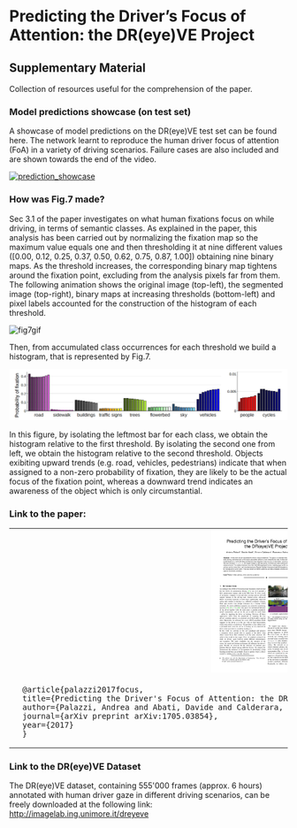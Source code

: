 # Predicting the Driver’s Focus of Attention: the DR(eye)VE Project

## Supplementary Material

Collection of resources useful for the comprehension of the paper.

### Model predictions showcase (on test set)

A showcase of model predictions on the DR(eye)VE test set can be found here. The network learnt to reproduce the human driver focus of attention (FoA) in a variety of driving scenarios. Failure cases are also included and are shown towards the end of the video.

[![prediction_showcase](https://img.youtube.com/vi/GKjzOcwoc68/0.jpg)](https://www.youtube.com/watch?v=GKjzOcwoc68)

### How was Fig.7 made?
Sec 3.1 of the paper investigates on what human fixations focus on 
while driving, in terms of semantic classes. As explained in the paper,
this analysis has been carried out by normalizing the fixation map
so the maximum value equals one and then thresholding it at nine
different values ([0.00, 0.12, 0.25, 0.37, 0.50, 0.62, 0.75, 0.87, 1.00])
obtaining nine binary maps. As the threshold increases, the corresponding
binary map tightens around the fixation point, excluding from the 
analysis pixels far from them.
The following animation shows the original image (top-left), the segmented
image (top-right), binary maps at increasing thresholds (bottom-left) and 
pixel labels accounted for the construction of the histogram of each threshold.

![fig7gif](https://media.giphy.com/media/l378jbMUMxdQ4Hlza/giphy.gif "fig7gif")
 
Then, from accumulated class occurrences for each threshold we build a 
histogram, that is represented by Fig.7.

![fig7](img/fig7.png "fig7")

In this figure, by isolating the leftmost bar for each class, we obtain 
the histogram relative to the first threshold. By isolating the second one from 
left, we obtain the histogram relative to the second threshold.
Objects exibiting upward trends (e.g. road, vehicles, pedestrians) indicate that
when assigned to a non-zero probability of fixation, they are likely to be
the actual focus of the fixation point, whereas a downward trend indicates
an awareness of the object which is only circumstantial.

### Link to the paper: 
<p align="center">
 <table>
  <tr>
  <td align="center"><a href="https://arxiv.org/pdf/1705.03854.pdf" target="_blank"><img src="../img/paper_thumb.png" width="200px"/></a></td>
  </tr>
  <tr>
  <td><pre>  @article{palazzi2017focus,
  title={Predicting the Driver's Focus of Attention: the DR(eye)VE Project},
  author={Palazzi, Andrea and Abati, Davide and Calderara, Simone and Solera, Francesco and Cucchiara, Rita},
  journal={arXiv preprint arXiv:1705.03854},
  year={2017}
  }</pre></td>
  </tr>
</table> 
</p>

### Link to the DR(eye)VE Dataset

The DR(eye)VE dataset, containing 555'000 frames (approx. 6 hours) annotated with human driver gaze in different driving scenarios, can be freely downloaded at the following link: http://imagelab.ing.unimore.it/dreyeve
